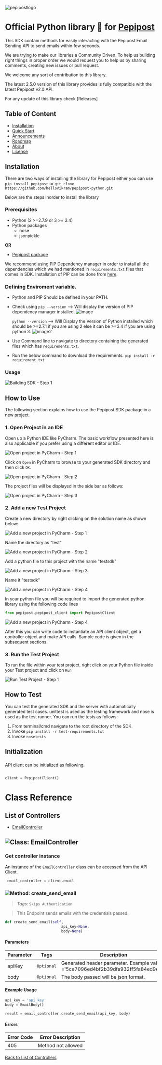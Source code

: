 ![pepipostlogo](https://pepipost.com/assets/img/pepipost-footLogo.png)

# Official Python library :snake: for [Pepipost](https://pepipost.com)

   This SDK contain methods for easily interacting with the Pepipost Email Sending API to send emails within few seconds.

We are trying to make our libraries a Community Driven. To help us building right things in proper order we would request you to help us by sharing comments, creating new issues or pull request.

   We welcome any sort of contribution to this library.

   The latest 2.5.0 version of this library provides is fully compatible with the latest Pepipost v2.0 API.

   For any update of this library check [Releases]

## Table of Content
* [Installation](#installation)
* [Quick Start](#quickstart)
* [Announcements](#announcements)
* [Roadmap](#roadmap)
* [About](#about)
* [License](#license)


<a name="installation"></a>
## Installation 
   
   There are two ways of installing the library for Pepipost either you can use ```pip install pepipost``` or ```git clone https://github.com/hellovikram/pepipost-python.git``` 
   
   Below are the steps inorder to install the library
   
### Prerequisites
   * Python (2 >=2.7.9 or 3 >= 3.4)
   * Python packages  
     * nose
     * jsonpickle
   
   **OR**
   
   * [Pepipost package]()
   
   We recommend using PIP Dependency manager in order to install all the dependencies which we had mentioned in ```requirements.txt``` files that comes in SDK.
   Installation of PIP can be done from [here](https://pip.pypa.io/en/stable/installing/).
   
### Defining Enviroment variable.   
   
   * Python and PIP Should be defined in your PATH.
   * Check using 
     ```pip --version```   --> Will display the version of PIP dependency manager installed.
     ![image]()
     
     ```python --version```  --> Will Display the Version of Python installed which should be >=2.7.1 if you are using 2 else it can be >=3.4 if you are using python 3.
     ![image2]()
     
   * Use Command line to navigate to directory containing the generated files which has ```requirements.txt```.
   * Run the below command to download the requirements.
     ```pip install -r requirement.txt```    

### Usage

![Building SDK - Step 1](https://apidocs.io/illustration/python?step=installDependencies&workspaceFolder=pepipost-Python)


## How to Use

The following section explains how to use the Pepipost SDK package in a new project.

### 1. Open Project in an IDE

Open up a Python IDE like PyCharm. The basic workflow presented here is also applicable if you prefer using a different editor or IDE.

![Open project in PyCharm - Step 1](https://apidocs.io/illustration/python?step=pyCharm)

Click on ```Open``` in PyCharm to browse to your generated SDK directory and then click ```OK```.

![Open project in PyCharm - Step 2](https://apidocs.io/illustration/python?step=openProject0&workspaceFolder=pepipost-Python)     

The project files will be displayed in the side bar as follows:

![Open project in PyCharm - Step 3](https://apidocs.io/illustration/python?step=openProject1&workspaceFolder=pepipost-Python&projectName=pepipost)     

### 2. Add a new Test Project

Create a new directory by right clicking on the solution name as shown below:

![Add a new project in PyCharm - Step 1](https://apidocs.io/illustration/python?step=createDirectory&workspaceFolder=pepipost-Python&projectName=pepipost)

Name the directory as "test"

![Add a new project in PyCharm - Step 2](https://apidocs.io/illustration/python?step=nameDirectory)
   
Add a python file to this project with the name "testsdk"

![Add a new project in PyCharm - Step 3](https://apidocs.io/illustration/python?step=createFile&workspaceFolder=pepipost-Python&projectName=pepipost)

Name it "testsdk"

![Add a new project in PyCharm - Step 4](https://apidocs.io/illustration/python?step=nameFile)

In your python file you will be required to import the generated python library using the following code lines

```Python
from pepipost.pepipost_client import PepipostClient
```

![Add a new project in PyCharm - Step 4](https://apidocs.io/illustration/python?step=projectFiles&workspaceFolder=pepipost-Python&libraryName=pepipost.pepipost_client&projectName=pepipost&className=PepipostClient)

After this you can write code to instantiate an API client object, get a controller object and  make API calls. Sample code is given in the subsequent sections.

### 3. Run the Test Project

To run the file within your test project, right click on your Python file inside your Test project and click on ```Run```

![Run Test Project - Step 1](https://apidocs.io/illustration/python?step=runProject&workspaceFolder=pepipost-Python&libraryName=pepipost.pepipost_client&projectName=pepipost&className=PepipostClient)


## How to Test

You can test the generated SDK and the server with automatically generated test
cases. unittest is used as the testing framework and nose is used as the test
runner. You can run the tests as follows:

  1. From terminal/cmd navigate to the root directory of the SDK.
  2. Invoke ```pip install -r test-requirements.txt```
  3. Invoke ```nosetests```

## Initialization

### 

API client can be initialized as following.

```python

client = PepipostClient()
```



# Class Reference

## <a name="list_of_controllers"></a>List of Controllers

* [EmailController](#email_controller)

## <a name="email_controller"></a>![Class: ](https://apidocs.io/img/class.png ".EmailController") EmailController

### Get controller instance

An instance of the ``` EmailController ``` class can be accessed from the API Client.

```python
 email_controller = client.email
```

### <a name="create_send_email"></a>![Method: ](https://apidocs.io/img/method.png ".EmailController.create_send_email") create_send_email

> *Tags:*  ``` Skips Authentication ``` 

> This Endpoint sends emails with the credentials passed.

```python
def create_send_email(self,
                          api_key=None,
                          body=None)
```

#### Parameters

| Parameter | Tags | Description |
|-----------|------|-------------|
| apiKey |  ``` Optional ```  | Generated header parameter. Example value ='5ce7096ed4bf2b39dfa932ff5fa84ed9ed8' |
| body |  ``` Optional ```  | The body passed will be json format. |



#### Example Usage

```python
api_key = 'api_key'
body = EmailBody()

result = email_controller.create_send_email(api_key, body)

```

#### Errors

| Error Code | Error Description |
|------------|-------------------|
| 405 | Method not allowed |




[Back to List of Controllers](#list_of_controllers)



